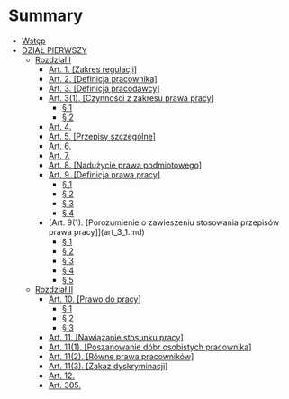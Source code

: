 # Summary

* [Wstęp](README.md)
* [DZIAŁ PIERWSZY](DZIAL_PIERWSZY.md)
  * [Rozdział I](DZIAL_PIERWSZY/rozdzial-i.md)
    * [Art. 1. \[Zakres regulacji\]](art_1.md)
    * [Art. 2. \[Definicja pracownika\]](art_2.md)
    * [Art. 3. \[Definicja pracodawcy\]](art_3.md)
    * [Art. 3\(1\). \[Czynności z zakresu prawa pracy\]](art_3_1.md)
      * [§ 1](art_3_1-1.md)
      * [§ 2](art_3_1-2.md)
    * [Art. 4.](art_4.md)
    * [Art. 5. \[Przepisy szczególne\]](art_5.md)
    * [Art. 6.](art_6.md)
    * [Art. 7.](art_7.md)
    * [Art. 8. \[Nadużycie prawa podmiotowego\]](art_8.md)
    * [Art. 9. \[Definicja prawa pracy\]](art_9.md)
      * [§ 1](art_9-1.md)
      * [§ 2](art_9-2.md)
      * [§ 3](art_9-3.md)
      * [§ 4](art_9-4.md)
    * [Art. 9\(1\). \[Porozumienie o zawieszeniu stosowania przepisów prawa pracy]](art_3_1.md)
      * [§ 1](art_9_1-1.md)
      * [§ 2](art_9_1-2.md)
      * [§ 3](art_9_1-3.md)
      * [§ 4](art_9_1-4.md)
      * [§ 5](art_9_1-5.md)
  * [Rozdział II](DZIAL_PIERWSZY/rozdzial-ii.md)
    * [Art. 10. \[Prawo do pracy\]](art_10.md)
      * [§ 1](art_10-1.md)
      * [§ 2](art_10-2.md)
      * [§ 3](art_10-3.md)
    * [Art. 11. \[Nawiązanie stosunku pracy\]](art_11.md)
    * [Art. 11\(1\). \[Poszanowanie dóbr osobistych pracownika\]](art_11_1.md)
    * [Art. 11\(2\). \[Równe prawa pracowników\]](art_11_2.md)
    * [Art. 11\(3\). \[Zakaz dyskryminacji\]](art_11_3.md)
    * [Art. 12.](art_12.md)
    * [Art. 305.](art_305.md)